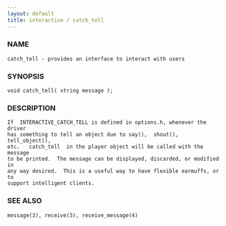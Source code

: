 ```yaml
---
layout: default
title: interactive / catch_tell
---
```


### NAME

    catch_tell - provides an interface to interact with users

### SYNOPSIS

    void catch_tell( string message );

### DESCRIPTION

    If  INTERACTIVE_CATCH_TELL is defined in options.h, whenever the driver
    has something to tell an object due to say(),  shout(),  tell_object(),
    etc.   catch_tell  in the player object will be called with the message
    to be printed.  The message can be displayed, discarded, or modified in
    any way desired.  This is a useful way to have flexible earmuffs, or to
    support intelligent clients.

### SEE ALSO

    message(3), receive(3), receive_message(4)
